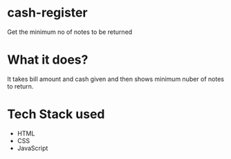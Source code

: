 # cash-register
 Get the minimum no of notes to be returned

# What it does?
It takes bill amount and cash given and then shows minimum nuber of notes to return.

# Tech Stack used
- HTML
- CSS
- JavaScript